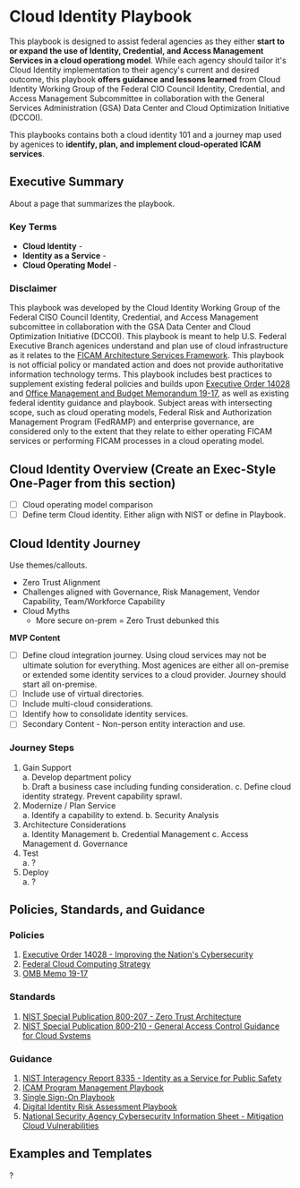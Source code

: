 # Cloud Identity Playbook

This playbook is designed to assist federal agencies as they either **start to or expand the use of Identity, Credential, and Access Management Services in a cloud operationg model**. While each agency should tailor it's Cloud Identity implementation to their agency's current and desired outcome, this playbook **offers guidance and lessons learned** from Cloud Identity Working Group of the Federal CIO Council Identity, Credential, and Access Management Subcommittee in collaboration with the General Services Administration (GSA) Data Center and Cloud Optimization Initiative (DCCOI).

This playbooks contains both a cloud identity 101 and a journey map used by agenices to **identify, plan, and implement cloud-operated ICAM services**.

## Executive Summary
About a page that summarizes the playbook.

### Key Terms
- **Cloud Identity** - 
- **Identity as a Service** - 
- **Cloud Operating Model** -

### Disclaimer
This playbook was developed by the Cloud Identity Working Group of the Federal CISO Council Identity, Credential, and Access Management subcomittee in collaboration with the GSA Data Center and Cloud Optimization Initiative (DCCOI). This playbook is meant to help U.S. Federal Executive Branch agenices understand and plan use of cloud infrastructure as it relates to the [FICAM Architecture Services Framework](https://playbooks.idmanagement.gov/arch/services/). This playbook is not official policy or mandated action and does not provide authoritative information technology terms. This playbook includes best practices to supplement existing federal policies and builds upon [Executive Order 14028](https://www.federalregister.gov/documents/2021/05/17/2021-10460/improving-the-nations-cybersecurity) and [Office Management and Budget Memorandum 19-17](https://www.bing.com/search?q=omb+memo+19-17&cvid=d6a3d59cfc214bc383193a26f643e239&aqs=edge.0.69i59j0.1774j0j4&FORM=ANAB01&PC=U531), as well as existing federal identity guidance and playbook. Subject areas with intersecting scope, such as cloud operating models, Federal Risk and Authorization Management Program (FedRAMP) and enterprise governance, are considered only to the extent that they relate to either operating FICAM services or performing FICAM processes in a cloud operating model.

## Cloud Identity Overview (Create an Exec-Style One-Pager from this section)
- [ ] Cloud operating model comparison
- [ ] Define term Cloud identity. Either align with NIST or define in Playbook.

## Cloud Identity Journey
Use themes/callouts.  
  - Zero Trust Alignment
  - Challenges aligned with Governance, Risk Management, Vendor Capability, Team/Workforce Capability
  - Cloud Myths
     - More secure on-prem = Zero Trust debunked this

**MVP Content**
- [ ] Define cloud integration journey. Using cloud services may not be ultimate solution for everything. Most agenices are either all on-premise or extended some identity services to a cloud provider. Journey should start all on-premise.
- [ ] Include use of virtual directories.
- [ ] Include multi-cloud considerations.
- [ ] Identify how to consolidate identity services.
- [ ] Secondary Content - Non-person entity interaction and use.

### Journey Steps
1. Gain Support  
  a. Develop department policy  
  b. Draft a business case including funding consideration.
  c. Define cloud identity strategy. Prevent capability sprawl.
2. Modernize / Plan Service  
  a. Identify a capability to extend.
  b. Security Analysis
3. Architecture Considerations  
  a. Identity Management
  b. Credential Management
  c. Access Management
  d. Governance
4. Test  
  a. ?
5. Deploy  
  a. ?

## Policies, Standards, and Guidance
### Policies
1. [Executive Order 14028 - Improving the Nation's Cybersecurity](https://www.federalregister.gov/documents/2021/05/17/2021-10460/improving-the-nations-cybersecurity)
2. [Federal Cloud Computing Strategy](https://cloud.cio.gov/)
3. [OMB Memo 19-17](https://www.whitehouse.gov/wp-content/uploads/2019/05/M-19-17.pdf)

### Standards
1. [NIST Special Publication 800-207 - Zero Trust Architecture](https://csrc.nist.gov/publications/detail/sp/800-207/final)
2. [NIST Special Publication 800-210 - General Access Control Guidance for Cloud Systems](https://csrc.nist.gov/publications/detail/sp/800-210/final)

### Guidance
1. [NIST Interagency Report 8335 - Identity as a Service for Public Safety](https://csrc.nist.gov/publications/detail/sp/800-210/final)
2. [ICAM Program Management Playbook](https://playbooks.idmanagement.gov/pm/)
3. [Single Sign-On Playbook](https://playbooks.idmanagement.gov/docs/playbook-sso.pdf)
4. [Digital Identity Risk Assessment Playbook](https://playbooks.idmanagement.gov/docs/playbook-dira.pdf)
5. [National Security Agency Cybersecurity Information Sheet - Mitigation Cloud Vulnerabilities](https://media.defense.gov/2020/Jan/22/2002237484/-1/-1/0/CSI-MITIGATING-CLOUD-VULNERABILITIES_20200121.PDF)

## Examples and Templates
?

